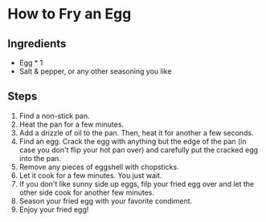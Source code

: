 # How to Fry an Egg

## Ingredients
+ Egg * 1
+ Salt & pepper, or any other seasoning you like

## Steps
1. Find a non-stick pan. 
2. Heat the pan for a few minutes. 
3. Add a drizzle of oil to the pan. Then, heat it for another a few seconds. 
4. Find an egg. Crack the egg with anything but the edge of the pan (in case you don't flip your hot pan over) and carefully put the cracked egg into the pan. 
5. Remove any pieces of eggshell with chopsticks. 
6. Let it cook for a few minutes. You just wait. 
7. If you don't like sunny side up eggs, filp your fried egg over and let the other side cook for another few minutes. 
8. Season your fried egg with your favorite condiment. 
9. Enjoy your fried egg!
 
